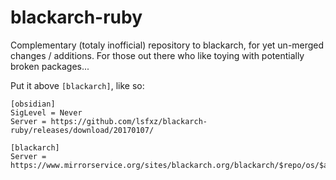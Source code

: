 # blackarch-ruby

Complementary (totaly inofficial) repository to blackarch, for yet un-merged changes / additions. For those out there who like toying with potentially broken packages...

Put it above `[blackarch]`, like so:

```
[obsidian]
SigLevel = Never
Server = https://github.com/lsfxz/blackarch-ruby/releases/download/20170107/

[blackarch]
Server = https://www.mirrorservice.org/sites/blackarch.org/blackarch/$repo/os/$arch
```

